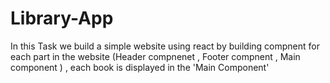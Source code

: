 # Library-App

In this Task we build a simple website using react by building compnent for each part in the website (Header compnenet , Footer compnent , Main component ) , each book is displayed in the 'Main Component'  